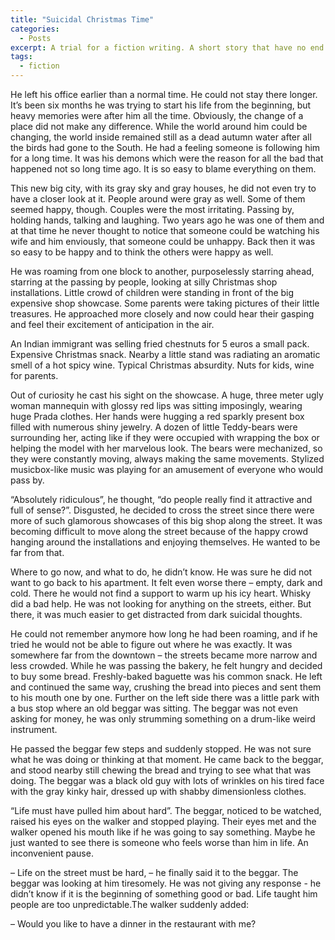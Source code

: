 ```yaml
---
title: "Suicidal Christmas Time"
categories: 
  - Posts
excerpt: A trial for a fiction writing. A short story that have no end.
tags: 
  - fiction
---
```


He left his office earlier than a normal time. He could not stay there longer. It’s been six months he was trying to start his life from the beginning, but heavy memories were after him all the time. Obviously, the change of a place did not make any difference. While the world around him could be changing, the world inside remained still as a dead autumn water after all the birds had gone to the South. He had a feeling someone is following him for a long time. It was his demons which were the reason for all the bad that happened not so long time ago. It is so easy to blame everything on them.

This new big city, with its gray sky and gray houses, he did not even try to have a closer look at it. People around were gray as well. Some of them seemed happy, though. Couples were the most irritating. Passing by, holding hands, talking and laughing. Two years ago he was one of them and at that time he never thought to notice that someone could be watching his wife and him enviously, that someone could be unhappy. Back then it was so easy to be happy and to think the others were happy as well.

He was roaming from one block to another, purposelessly starring ahead, starring at the passing by people, looking at silly Christmas shop installations. Little crowd of children were standing in front of the big expensive shop showcase. Some parents were taking pictures of their little treasures. He approached more closely and now could hear their gasping and feel their excitement of anticipation in the air. 

An Indian immigrant was selling fried chestnuts for 5 euros a small pack. Expensive Christmas snack. Nearby a little stand was radiating an aromatic smell of a hot spicy wine. Typical Christmas absurdity. Nuts for kids, wine for parents. 

Out of curiosity he cast his sight on the showcase. A huge, three meter ugly woman mannequin with glossy red lips was sitting imposingly, wearing huge Prada clothes. Her hands were hugging a red sparkly present box filled with numerous shiny jewelry. A dozen of little Teddy-bears were surrounding her, acting like if they were occupied with wrapping the box or helping the model with her marvelous look. The bears were mechanized, so they were constantly moving, always making the same movements. Stylized musicbox-like music was playing for an amusement of everyone who would pass by. 

“Absolutely ridiculous”, he thought, “do people really find it attractive and full of sense?”. Disgusted, he decided to cross the street since there were more of such glamorous showcases of this big shop along the street. It was becoming difficult to move along the street because of the happy crowd hanging around the installations and enjoying themselves. He wanted to be far from that.

Where to go now, and what to do, he didn’t know. He was sure he did not want to go back to his apartment. It felt even worse there – empty, dark and cold. There he would not find a support to warm up his icy heart. Whisky did a bad help. He was not looking for anything on the streets, either. But there, it was much easier to get distracted from dark suicidal thoughts. 

He could not remember anymore how long he had been roaming, and if he tried he would not be able to figure out where he was exactly. It was somewhere far from the downtown – the streets became more narrow and less crowded. While he was passing the bakery, he felt hungry and decided to buy some bread. Freshly-baked baguette was his common snack. He left and continued the same way, crushing the bread into pieces and sent them to his mouth one by one. Further on the left side there was a little park with a bus stop where an old beggar was sitting. The beggar was not even asking for money, he was only strumming something on a drum-like weird instrument.

He passed the beggar few steps and suddenly stopped. He was not sure what he was doing or thinking at that moment. He came back to the beggar, and stood nearby still chewing the bread and trying to see what that was doing. The beggar was a black old guy with lots of wrinkles on his tired face with the gray kinky hair, dressed up with shabby dimensionless clothes. 

“Life must have pulled him about hard”. The beggar, noticed to be watched, raised his eyes on the walker and stopped playing. Their eyes met and the walker opened his mouth like if he was going to say something. Maybe he just wanted to see there is someone who feels worse than him in life. An inconvenient pause.

– Life on the street must be hard, – he finally said it to the beggar. The beggar was looking at him tiresomely. He was not giving any response - he didn’t know if it is the beginning of something good or bad. Life taught him people are too unpredictable.The walker suddenly added: 

– Would you like to have a dinner in the restaurant with me?

